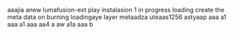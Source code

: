 aaajia anew lumafusion-ext
play
instalasion 1
in progress
loading
create the meta
data on burning
loadingaye
layer
metaadza
uteaas1256
astyaap
aaa
a1
aaa
a1
aaa
aa4
a
aw
a1a
aaa
b
